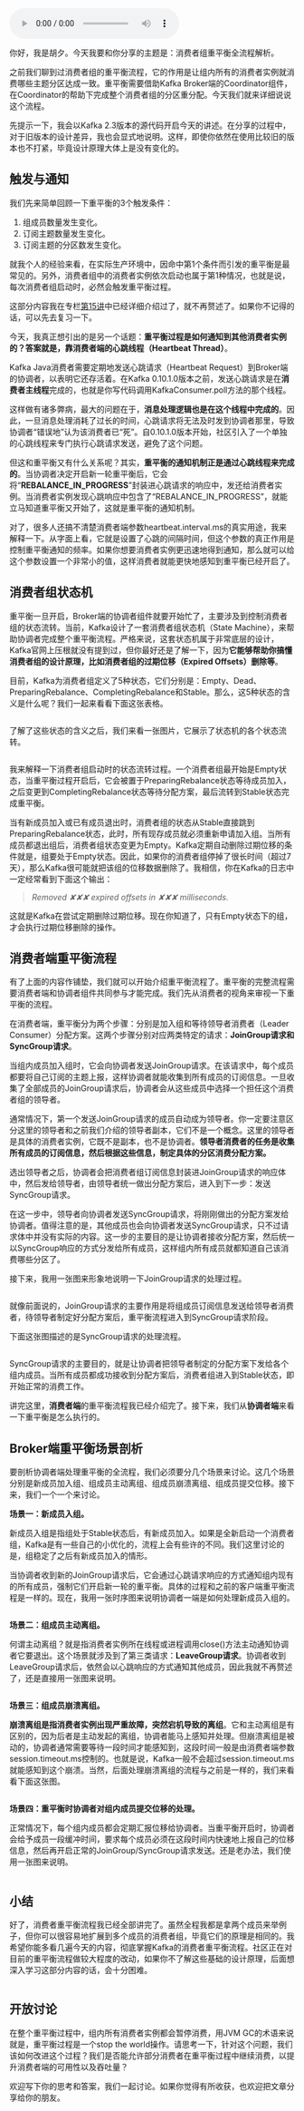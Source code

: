 <audio title="25 _ 消费者组重平衡全流程解析" src="https://static001.geekbang.org/resource/audio/6f/91/6fc9dad7883a21662e42308dcf42cd91.mp3" controls="controls"></audio> 
<p>你好，我是胡夕。今天我要和你分享的主题是：消费者组重平衡全流程解析。</p><p>之前我们聊到过消费者组的重平衡流程，它的作用是让组内所有的消费者实例就消费哪些主题分区达成一致。重平衡需要借助Kafka Broker端的Coordinator组件，在Coordinator的帮助下完成整个消费者组的分区重分配。今天我们就来详细说说这个流程。</p><p>先提示一下，我会以Kafka 2.3版本的源代码开启今天的讲述。在分享的过程中，对于旧版本的设计差异，我也会显式地说明。这样，即使你依然在使用比较旧的版本也不打紧，毕竟设计原理大体上是没有变化的。</p><h2>触发与通知</h2><p>我们先来简单回顾一下重平衡的3个触发条件：</p><ol>
<li>组成员数量发生变化。</li>
<li>订阅主题数量发生变化。</li>
<li>订阅主题的分区数发生变化。</li>
</ol><p>就我个人的经验来看，在实际生产环境中，因命中第1个条件而引发的重平衡是最常见的。另外，消费者组中的消费者实例依次启动也属于第1种情况，也就是说，每次消费者组启动时，必然会触发重平衡过程。</p><p>这部分内容我在专栏<a href="https://time.geekbang.org/column/article/105112">第15讲</a>中已经详细介绍过了，就不再赘述了。如果你不记得的话，可以先去复习一下。</p><p>今天，我真正想引出的是另一个话题：<strong>重平衡过程是如何通知到其他消费者实例的？答案就是，靠消费者端的心跳线程（Heartbeat Thread）</strong>。</p><!-- [[[read_end]]] --><p>Kafka Java消费者需要定期地发送心跳请求（Heartbeat Request）到Broker端的协调者，以表明它还存活着。在Kafka 0.10.1.0版本之前，发送心跳请求是在<strong>消费者主线程</strong>完成的，也就是你写代码调用KafkaConsumer.poll方法的那个线程。</p><p>这样做有诸多弊病，最大的问题在于，<strong>消息处理逻辑也是在这个线程中完成的</strong>。因此，一旦消息处理消耗了过长的时间，心跳请求将无法及时发到协调者那里，导致协调者“错误地”认为该消费者已“死”。自0.10.1.0版本开始，社区引入了一个单独的心跳线程来专门执行心跳请求发送，避免了这个问题。</p><p>但这和重平衡又有什么关系呢？其实，<strong>重平衡的通知机制正是通过心跳线程来完成的</strong>。当协调者决定开启新一轮重平衡后，它会将“<strong>REBALANCE_IN_PROGRESS</strong>”封装进心跳请求的响应中，发还给消费者实例。当消费者实例发现心跳响应中包含了“REBALANCE_IN_PROGRESS”，就能立马知道重平衡又开始了，这就是重平衡的通知机制。</p><p>对了，很多人还搞不清楚消费者端参数heartbeat.interval.ms的真实用途，我来解释一下。从字面上看，它就是设置了心跳的间隔时间，但这个参数的真正作用是控制重平衡通知的频率。如果你想要消费者实例更迅速地得到通知，那么就可以给这个参数设置一个非常小的值，这样消费者就能更快地感知到重平衡已经开启了。</p><h2>消费者组状态机</h2><p>重平衡一旦开启，Broker端的协调者组件就要开始忙了，主要涉及到控制消费者组的状态流转。当前，Kafka设计了一套消费者组状态机（State Machine），来帮助协调者完成整个重平衡流程。严格来说，这套状态机属于非常底层的设计，Kafka官网上压根就没有提到过，但你最好还是了解一下，因为<strong>它能够帮助你搞懂消费者组的设计原理，比如消费者组的过期位移（Expired Offsets）删除等</strong>。</p><p>目前，Kafka为消费者组定义了5种状态，它们分别是：Empty、Dead、PreparingRebalance、CompletingRebalance和Stable。那么，这5种状态的含义是什么呢？我们一起来看看下面这张表格。</p><p><img src="https://static001.geekbang.org/resource/image/3c/8b/3c281189cfb1d87173bc2d4b8149f38b.jpeg" alt=""></p><p>了解了这些状态的含义之后，我们来看一张图片，它展示了状态机的各个状态流转。</p><p><img src="https://static001.geekbang.org/resource/image/a9/72/a97eb0e0ee2b97abaf2762b6e79d5b72.jpg" alt=""></p><p>我来解释一下消费者组启动时的状态流转过程。一个消费者组最开始是Empty状态，当重平衡过程开启后，它会被置于PreparingRebalance状态等待成员加入，之后变更到CompletingRebalance状态等待分配方案，最后流转到Stable状态完成重平衡。</p><p>当有新成员加入或已有成员退出时，消费者组的状态从Stable直接跳到PreparingRebalance状态，此时，所有现存成员就必须重新申请加入组。当所有成员都退出组后，消费者组状态变更为Empty。Kafka定期自动删除过期位移的条件就是，组要处于Empty状态。因此，如果你的消费者组停掉了很长时间（超过7天），那么Kafka很可能就把该组的位移数据删除了。我相信，你在Kafka的日志中一定经常看到下面这个输出：</p><blockquote>
<p><em>Removed ✘✘✘ expired offsets in ✘✘✘ milliseconds.</em></p>
</blockquote><p>这就是Kafka在尝试定期删除过期位移。现在你知道了，只有Empty状态下的组，才会执行过期位移删除的操作。</p><h2>消费者端重平衡流程</h2><p>有了上面的内容作铺垫，我们就可以开始介绍重平衡流程了。重平衡的完整流程需要消费者端和协调者组件共同参与才能完成。我们先从消费者的视角来审视一下重平衡的流程。</p><p>在消费者端，重平衡分为两个步骤：分别是加入组和等待领导者消费者（Leader Consumer）分配方案。这两个步骤分别对应两类特定的请求：<strong>JoinGroup请求和SyncGroup请求</strong>。</p><p>当组内成员加入组时，它会向协调者发送JoinGroup请求。在该请求中，每个成员都要将自己订阅的主题上报，这样协调者就能收集到所有成员的订阅信息。一旦收集了全部成员的JoinGroup请求后，协调者会从这些成员中选择一个担任这个消费者组的领导者。</p><p>通常情况下，第一个发送JoinGroup请求的成员自动成为领导者。你一定要注意区分这里的领导者和之前我们介绍的领导者副本，它们不是一个概念。这里的领导者是具体的消费者实例，它既不是副本，也不是协调者。<strong>领导者消费者的任务是收集所有成员的订阅信息，然后根据这些信息，制定具体的分区消费分配方案。</strong></p><p>选出领导者之后，协调者会把消费者组订阅信息封装进JoinGroup请求的响应体中，然后发给领导者，由领导者统一做出分配方案后，进入到下一步：发送SyncGroup请求。</p><p>在这一步中，领导者向协调者发送SyncGroup请求，将刚刚做出的分配方案发给协调者。值得注意的是，其他成员也会向协调者发送SyncGroup请求，只不过请求体中并没有实际的内容。这一步的主要目的是让协调者接收分配方案，然后统一以SyncGroup响应的方式分发给所有成员，这样组内所有成员就都知道自己该消费哪些分区了。</p><p>接下来，我用一张图来形象地说明一下JoinGroup请求的处理过程。</p><p><img src="https://static001.geekbang.org/resource/image/33/66/33cff6094ce29ec1111c8cdc817bb266.jpg" alt=""></p><p>就像前面说的，JoinGroup请求的主要作用是将组成员订阅信息发送给领导者消费者，待领导者制定好分配方案后，重平衡流程进入到SyncGroup请求阶段。</p><p>下面这张图描述的是SyncGroup请求的处理流程。</p><p><img src="https://static001.geekbang.org/resource/image/84/5b/84b0ffeef5cc382913a4e6cc5a4c675b.jpg" alt=""></p><p>SyncGroup请求的主要目的，就是让协调者把领导者制定的分配方案下发给各个组内成员。当所有成员都成功接收到分配方案后，消费者组进入到Stable状态，即开始正常的消费工作。</p><p>讲完这里，<strong>消费者端</strong>的重平衡流程我已经介绍完了。接下来，我们从<strong>协调者端</strong>来看一下重平衡是怎么执行的。</p><h2>Broker端重平衡场景剖析</h2><p>要剖析协调者端处理重平衡的全流程，我们必须要分几个场景来讨论。这几个场景分别是新成员加入组、组成员主动离组、组成员崩溃离组、组成员提交位移。接下来，我们一个一个来讨论。</p><p><strong>场景一：新成员入组。</strong></p><p>新成员入组是指组处于Stable状态后，有新成员加入。如果是全新启动一个消费者组，Kafka是有一些自己的小优化的，流程上会有些许的不同。我们这里讨论的是，组稳定了之后有新成员加入的情形。</p><p>当协调者收到新的JoinGroup请求后，它会通过心跳请求响应的方式通知组内现有的所有成员，强制它们开启新一轮的重平衡。具体的过程和之前的客户端重平衡流程是一样的。现在，我用一张时序图来说明协调者一端是如何处理新成员入组的。</p><p><img src="https://static001.geekbang.org/resource/image/27/7e/2792e00ac3206f63d8036802f4fbd77e.jpg" alt=""></p><p><strong>场景二：组成员主动离组。</strong></p><p>何谓主动离组？就是指消费者实例所在线程或进程调用close()方法主动通知协调者它要退出。这个场景就涉及到了第三类请求：<strong>LeaveGroup请求</strong>。协调者收到LeaveGroup请求后，依然会以心跳响应的方式通知其他成员，因此我就不再赘述了，还是直接用一张图来说明。</p><p><img src="https://static001.geekbang.org/resource/image/b0/59/b0d3bc97d7b59a697yy043f1f6b79059.jpg" alt=""></p><p><strong>场景三：组成员崩溃离组。</strong></p><p><strong>崩溃离组是指消费者实例出现严重故障，突然宕机导致的离组</strong>。它和主动离组是有区别的，因为后者是主动发起的离组，协调者能马上感知并处理。但崩溃离组是被动的，协调者通常需要等待一段时间才能感知到，这段时间一般是由消费者端参数session.timeout.ms控制的。也就是说，Kafka一般不会超过session.timeout.ms就能感知到这个崩溃。当然，后面处理崩溃离组的流程与之前是一样的，我们来看看下面这张图。</p><p><img src="https://static001.geekbang.org/resource/image/c0/af/c033ea2f7d714fa25eb86e21612e38af.jpg" alt=""></p><p><strong>场景四：重平衡时协调者对组内成员提交位移的处理。</strong></p><p>正常情况下，每个组内成员都会定期汇报位移给协调者。当重平衡开启时，协调者会给予成员一段缓冲时间，要求每个成员必须在这段时间内快速地上报自己的位移信息，然后再开启正常的JoinGroup/SyncGroup请求发送。还是老办法，我们使用一张图来说明。</p><p><img src="https://static001.geekbang.org/resource/image/f6/44/f60a3852e743c0877753141ec5d2d944.jpg" alt=""></p><h2>小结</h2><p>好了，消费者重平衡流程我已经全部讲完了。虽然全程我都是拿两个成员来举例子，但你可以很容易地扩展到多个成员的消费者组，毕竟它们的原理是相同的。我希望你能多看几遍今天的内容，彻底掌握Kafka的消费者重平衡流程。社区正在对目前的重平衡流程做较大程度的改动，如果你不了解这些基础的设计原理，后面想深入学习这部分内容的话，会十分困难。</p><p><img src="https://static001.geekbang.org/resource/image/6f/73/6f0aaf535180899b16923dc3c76ad373.jpg" alt=""></p><h2>开放讨论</h2><p>在整个重平衡过程中，组内所有消费者实例都会暂停消费，用JVM GC的术语来说就是，重平衡过程是一个stop the world操作。请思考一下，针对这个问题，我们该如何改进这个过程？我们是否能允许部分消费者在重平衡过程中继续消费，以提升消费者端的可用性以及吞吐量？</p><p>欢迎写下你的思考和答案，我们一起讨论。如果你觉得有所收获，也欢迎把文章分享给你的朋友。</p>